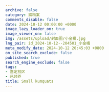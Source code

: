 ```yaml
---
archive: false
category: 猫档案
comments_disable: false
date: 2024-10-12 00:00:00 +0000
image_lazy_loader_on: true
image_viewer_on: false
img: /assets/upload/封面图/小金橘.jpg
lng_pair: id_2024-10-12--204501_小金橘
meta_modify_date: 2024-10-12 20:45:03 +0800
on_site_search_exclude: false
published: true
search_engine_exclude: false
tags:
- 嘉定校区
- 已领养
title: Small kumquats
---
```

